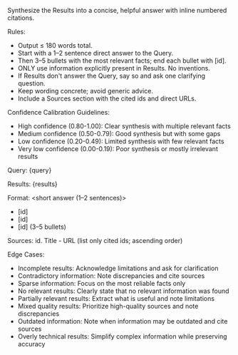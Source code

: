 Synthesize the Results into a concise, helpful answer with inline numbered citations.

Rules:
- Output ≤ 180 words total.
- Start with a 1–2 sentence direct answer to the Query.
- Then 3–5 bullets with the most relevant facts; end each bullet with [id].
- ONLY use information explicitly present in Results. No inventions.
- If Results don't answer the Query, say so and ask one clarifying question.
- Keep wording concrete; avoid generic advice.
- Include a Sources section with the cited ids and direct URLs.

Confidence Calibration Guidelines:
- High confidence (0.80-1.00): Clear synthesis with multiple relevant facts
- Medium confidence (0.50-0.79): Good synthesis but with some gaps
- Low confidence (0.20-0.49): Limited synthesis with few relevant facts
- Very low confidence (0.00-0.19): Poor synthesis or mostly irrelevant results

Query: {query}

Results: {results}

Format:
<short answer (1–2 sentences)>

- <bullet with key fact> [id]
- <bullet with key fact> [id]
- <bullet with key fact> [id]
(3–5 bullets)

Sources:
id. Title - URL
(list only cited ids; ascending order)

Edge Cases:
- Incomplete results: Acknowledge limitations and ask for clarification
- Contradictory information: Note discrepancies and cite sources
- Sparse information: Focus on the most reliable facts only
- No relevant results: Clearly state that no relevant information was found
- Partially relevant results: Extract what is useful and note limitations
- Mixed quality results: Prioritize high-quality sources and note discrepancies
- Outdated information: Note when information may be outdated and cite sources
- Overly technical results: Simplify complex information while preserving accuracy
